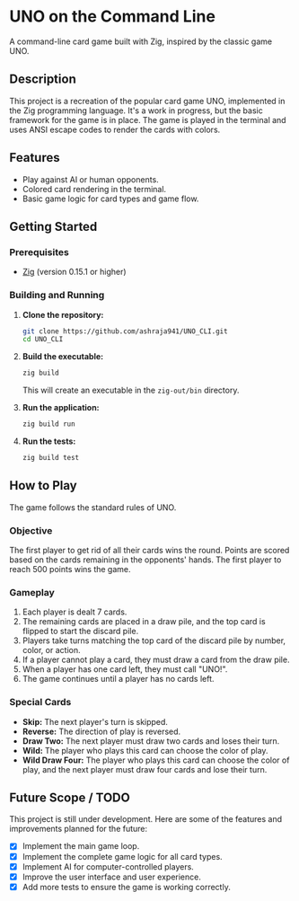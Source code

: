 # UNO on the Command Line

A command-line card game built with Zig, inspired by the classic game UNO.

## Description

This project is a recreation of the popular card game UNO, implemented in the Zig programming language. It's a work in progress, but the basic framework for the game is in place. The game is played in the terminal and uses ANSI escape codes to render the cards with colors.

## Features

*   Play against AI or human opponents.
*   Colored card rendering in the terminal.
*   Basic game logic for card types and game flow.

## Getting Started

### Prerequisites

*   [Zig](https://ziglang.org/learn/getting-started/) (version 0.15.1 or higher)

### Building and Running

1.  **Clone the repository:**
    ```sh
    git clone https://github.com/ashraja941/UNO_CLI.git
    cd UNO_CLI
    ```

2.  **Build the executable:**
    ```sh
    zig build
    ```
    This will create an executable in the `zig-out/bin` directory.

3.  **Run the application:**
    ```sh
    zig build run
    ```

4.  **Run the tests:**
    ```sh
    zig build test
    ```

## How to Play

The game follows the standard rules of UNO.

### Objective

The first player to get rid of all their cards wins the round. Points are scored based on the cards remaining in the opponents' hands. The first player to reach 500 points wins the game.

### Gameplay

1.  Each player is dealt 7 cards.
2.  The remaining cards are placed in a draw pile, and the top card is flipped to start the discard pile.
3.  Players take turns matching the top card of the discard pile by number, color, or action.
4.  If a player cannot play a card, they must draw a card from the draw pile.
5.  When a player has one card left, they must call "UNO!".
6.  The game continues until a player has no cards left.

### Special Cards

*   **Skip:** The next player's turn is skipped.
*   **Reverse:** The direction of play is reversed.
*   **Draw Two:** The next player must draw two cards and loses their turn.
*   **Wild:** The player who plays this card can choose the color of play.
*   **Wild Draw Four:** The player who plays this card can choose the color of play, and the next player must draw four cards and lose their turn.

## Future Scope / TODO

This project is still under development. Here are some of the features and improvements planned for the future:

*   [x] Implement the main game loop.
*   [x] Implement the complete game logic for all card types.
*   [X] Implement AI for computer-controlled players.
*   [X] Improve the user interface and user experience.
*   [X] Add more tests to ensure the game is working correctly.
